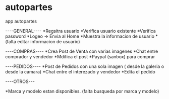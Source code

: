 # autopartes
app autopartes


----GENERAL----
*Regsitra usuario
*Verifica usuario existente
*Verifica password
*Logeo -> Envia al Home
*Muestra la informacion de usuario
*(falta editar informacion de usuario)

----COMPRAS----
*Crea Post de Venta con varias imagenes
*Chat entre comprador y vendedor
*Mdifica el post
*Paypal (sanbox) para comprar

----PEDIDOS----
*Post de Pedidos con una sola imagen ( desde la galeria o desde la camara)
*Chat entre el interezado y vendedor
*Edita el pedido

----OTROS---

*Marca y modelo estan disponibles.
(falta busqueda por marca y modelo)
